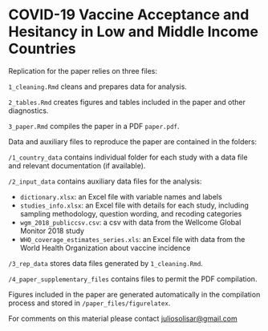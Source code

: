 # COVID-19 Vaccine Acceptance and Hesitancy in Low and Middle Income Countries

Replication for the paper relies on three files:

`1_cleaning.Rmd` cleans and prepares data for analysis.

`2_tables.Rmd` creates figures and tables included in the paper and other diagnostics.

`3_paper.Rmd` compiles the paper in a PDF `paper.pdf`.

Data and auxiliary files to reproduce the paper are contained in the folders:

`/1_country_data` contains individual folder for each study with a data file and relevant documentation (if available).

`/2_input_data` contains auxiliary data files for the analysis:

- `dictionary.xlsx`: an Excel file with variable names and labels
- `studies_info.xlsx`: an Excel file with details for each study, including sampling methodology, question wording, and recoding categories
- `wgm_2018_publiccsv.csv`: a csv with data from the Wellcome Global Monitor 2018 study
- `WHO_coverage_estimates_series.xls`: an Excel file with data from the World Health Organization about vaccine incidence

`/3_rep_data` stores data files generated by `1_cleaning.Rmd`.

`/4_paper_supplementary_files` contains files to permit the PDF compilation.

Figures included in the paper are generated automatically in the compilation process and stored in `/paper_files/figurelatex`.

For comments on this material please contact juliosolisar@gmail.com

